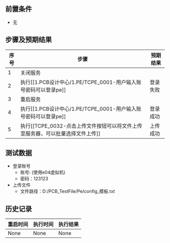 
## 前置条件

- 无

## 步骤及预期结果

| 序号  | 步骤                                             | 预期结果 |
| --- | ---------------------------------------------- | ---- |
| 1   | 关闭服务                                           |      |
| 2   | 执行[[1.PCB设计中心/1.PE/TCPE_0001-用户输入账号密码可以登录pe]]                 | 登录失败 |
| 3   | 重启服务                                           |      |
| 4   | 执行[[1.PCB设计中心/1.PE/TCPE_0001-用户输入账号密码可以登录pe]]                 | 登录成功 |
| 5   | 执行[[TCPE_0032-点击上传文件按钮可以将文件上传至服务器，可以批量选择文件上传]] | 上传成功 |

## 测试数据

- 登录账号
	- 账号: (使用e04虚拟机)
	- 密码：123123
- 上传文件
	- 文件路径：D:/PCB_TestFile/Pe/config_模板.txt

## 历史记录

| 重启时间 | 执行时间 | 执行结果 |
| ---- | ---- | ---- |
| None | None | None |
